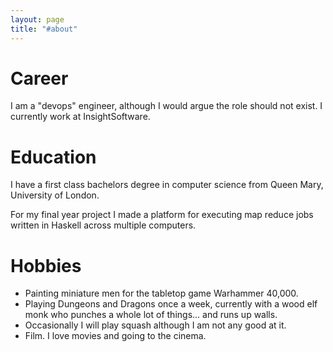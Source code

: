 ```yaml
---
layout: page
title: "#about"
---
```


# Career

I am a "devops" engineer, although I would argue the role should not exist. I currently work at InsightSoftware.

# Education

I have a first class bachelors degree in computer science from Queen Mary, University of London. 

For my final year project I made a platform for executing map reduce jobs written in Haskell across multiple computers.

# Hobbies

* Painting miniature men for the tabletop game Warhammer 40,000.
* Playing Dungeons and Dragons once a week, currently with a wood elf monk who punches a whole lot of things... and runs up walls.
* Occasionally I will play squash although I am not any good at it.
* Film. I love movies and going to the cinema.